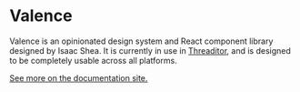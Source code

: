 # Valence
Valence is an opinionated design system and React component library designed by Isaac Shea. It is currently in use in [Threaditor](https://threaditor.net/), and is designed to be completely usable across all platforms.

[See more on the documentation site.](https://valence.isaacshea.com/overview/readme)
